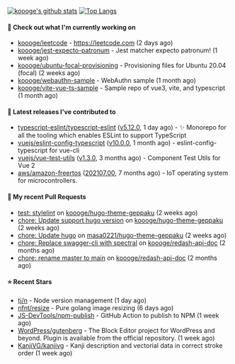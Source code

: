 [![koooge's github stats](https://github-readme-stats.vercel.app/api?username=koooge&count_private=true&show_icons=true)](https://github.com/anuraghazra/github-readme-stats)
[![Top Langs](https://github-readme-stats.vercel.app/api/top-langs/?username=koooge&langs_count=5)](https://github.com/anuraghazra/github-readme-stats)

#### 👷 Check out what I'm currently working on

- [koooge/leetcode](https://github.com/koooge/leetcode) - https://leetcode.com (2 days ago)
- [koooge/jest-expecto-patronum](https://github.com/koooge/jest-expecto-patronum) - Jest matcher expecto patronum! (1 week ago)
- [koooge/ubuntu-focal-provisioning](https://github.com/koooge/ubuntu-focal-provisioning) - Provisioning files for Ubuntu 20.04 (focal) (2 weeks ago)
- [koooge/webauthn-sample](https://github.com/koooge/webauthn-sample) - WebAuthn sample (1 month ago)
- [koooge/vite-vue-ts-sample](https://github.com/koooge/vite-vue-ts-sample) - Sample repo of vue3, vite, and typescript (1 month ago)

#### 🔭 Latest releases I've contributed to

- [typescript-eslint/typescript-eslint](https://github.com/typescript-eslint/typescript-eslint) ([v5.12.0](https://github.com/typescript-eslint/typescript-eslint/releases/tag/v5.12.0), 1 day ago) - :sparkles: Monorepo for all the tooling which enables ESLint to support TypeScript
- [vuejs/eslint-config-typescript](https://github.com/vuejs/eslint-config-typescript) ([v10.0.0](https://github.com/vuejs/eslint-config-typescript/releases/tag/v10.0.0), 1 month ago) - eslint-config-typescript for vue-cli
- [vuejs/vue-test-utils](https://github.com/vuejs/vue-test-utils) ([v1.3.0](https://github.com/vuejs/vue-test-utils/releases/tag/v1.3.0), 3 months ago) - Component Test Utils for Vue 2
- [aws/amazon-freertos](https://github.com/aws/amazon-freertos) ([202107.00](https://github.com/aws/amazon-freertos/releases/tag/202107.00), 7 months ago) - IoT operating system for microcontrollers.

#### 🔨 My recent Pull Requests

- [test: stylelint](https://github.com/koooge/hugo-theme-geppaku/pull/5) on [koooge/hugo-theme-geppaku](https://github.com/koooge/hugo-theme-geppaku) (2 weeks ago)
- [chore: Update support hugo version](https://github.com/koooge/hugo-theme-geppaku/pull/4) on [koooge/hugo-theme-geppaku](https://github.com/koooge/hugo-theme-geppaku) (2 weeks ago)
- [chore: Update hugo](https://github.com/masa0221/hugo-theme-geppaku/pull/16) on [masa0221/hugo-theme-geppaku](https://github.com/masa0221/hugo-theme-geppaku) (2 weeks ago)
- [chore: Replace swagger-cli with spectral](https://github.com/koooge/redash-api-doc/pull/11) on [koooge/redash-api-doc](https://github.com/koooge/redash-api-doc) (2 months ago)
- [chore: rename master to main](https://github.com/koooge/redash-api-doc/pull/10) on [koooge/redash-api-doc](https://github.com/koooge/redash-api-doc) (2 months ago)

#### ⭐ Recent Stars

- [tj/n](https://github.com/tj/n) - Node version management (1 day ago)
- [nfnt/resize](https://github.com/nfnt/resize) - Pure golang image resizing  (6 days ago)
- [JS-DevTools/npm-publish](https://github.com/JS-DevTools/npm-publish) - GitHub Action to publish to NPM (1 week ago)
- [WordPress/gutenberg](https://github.com/WordPress/gutenberg) - The Block Editor project for WordPress and beyond. Plugin is available from the official repository. (1 week ago)
- [KanjiVG/kanjivg](https://github.com/KanjiVG/kanjivg) - Kanji description and vectorial data in correct stroke order (1 week ago)
